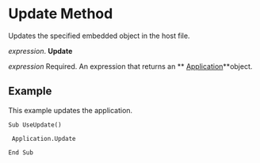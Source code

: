 
# Update Method

Updates the specified embedded object in the host file.

 _expression_. **Update**

 _expression_ Required. An expression that returns an ** [Application](553a0ee2-83da-6d32-f082-15e93e7b0e4d.md)**object.


## Example

This example updates the application.


```
Sub UseUpdate() 
 
 Application.Update 
 
End Sub
```

